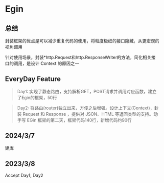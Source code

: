 # Egin

## 总结
封装框架的优点是可以减少重复代码的使用，将粒度极细的接口隐藏，从更宏观的视角调用

针对使用场景，封装*http.Request和http.ResponseWriter的方法，简化相关接口的调用，是设计 Context 的原因之一

## EveryDay Feature
> Day1: 实现了静态路由，支持解析GET，POST请求并调用对应函数，建立了Egin的框架，50行

> Day2: 将路由(router)独立出来，方便之后增强。设计上下文(Context)，封装 Request 和 Response ，提供对 JSON、HTML 等返回类型的支持。动手写 EGin 框架的第二天，框架代码140行，新增代码约90行

## 2024/3/7
建库

## 2023/3/8 
Accept Day1, Day2